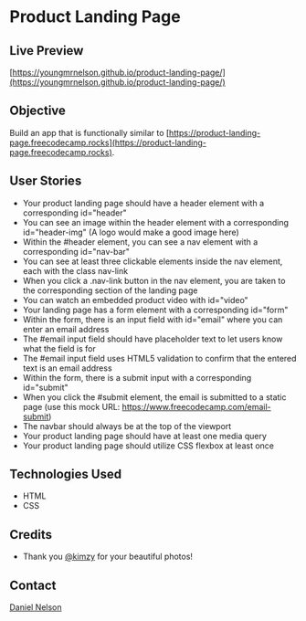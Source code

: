 # Product Landing Page

## Live Preview

[https://youngmrnelson.github.io/product-landing-page/](https://youngmrnelson.github.io/product-landing-page/)

## Objective

Build an app that is functionally similar to [https://product-landing-page.freecodecamp.rocks](https://product-landing-page.freecodecamp.rocks).

## User Stories

- Your product landing page should have a header element with a corresponding id="header"
- You can see an image within the header element with a corresponding id="header-img" (A logo would make a good image here)
- Within the #header element, you can see a nav element with a corresponding id="nav-bar"
- You can see at least three clickable elements inside the nav element, each with the class nav-link
- When you click a .nav-link button in the nav element, you are taken to the corresponding section of the landing page
- You can watch an embedded product video with id="video"
- Your landing page has a form element with a corresponding id="form"
- Within the form, there is an input field with id="email" where you can enter an email address
- The #email input field should have placeholder text to let users know what the field is for
- The #email input field uses HTML5 validation to confirm that the entered text is an email address
- Within the form, there is a submit input with a corresponding id="submit"
- When you click the #submit element, the email is submitted to a static page (use this mock URL: https://www.freecodecamp.com/email-submit)
- The navbar should always be at the top of the viewport
- Your product landing page should have at least one media query
- Your product landing page should utilize CSS flexbox at least once

## Technologies Used

- HTML
- CSS

## Credits

- Thank you [@kimzy](https://unsplash.com/@kimzy) for your beautiful photos!

## Contact

[Daniel Nelson](https://www.linkedin.com/in/daniel-nelson-9151a6212/)

<!-- FONTAWESOME -->

<i class="fa-solid fa-cannabis"></i>
<i class="fa-solid fa-joint"></i>
<i class="fa-brands fa-linkedin-in"></i>
<i class="fa-brands fa-github"></i>
